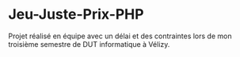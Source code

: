 # Jeu-Juste-Prix-PHP

Projet réalisé en équipe avec un délai et des contraintes lors de mon troisième semestre de DUT informatique à Vélizy.
